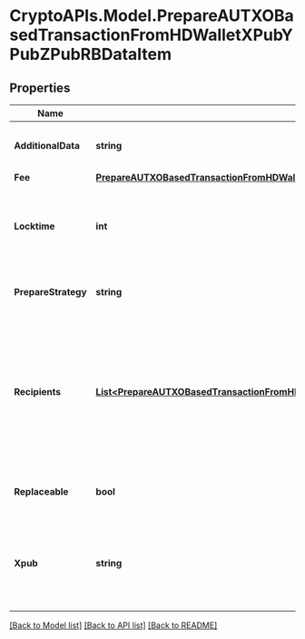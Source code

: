 # CryptoAPIs.Model.PrepareAUTXOBasedTransactionFromHDWalletXPubYPubZPubRBDataItem

## Properties

Name | Type | Description | Notes
------------ | ------------- | ------------- | -------------
**AdditionalData** | **string** | Representation of the additional data. | [optional] 
**Fee** | [**PrepareAUTXOBasedTransactionFromHDWalletXPubYPubZPubRBDataItemFee**](PrepareAUTXOBasedTransactionFromHDWalletXPubYPubZPubRBDataItemFee.md) |  | 
**Locktime** | **int** | Represents the time at which a particular transaction can be added to the blockchain. | [optional] 
**PrepareStrategy** | **string** | Representation of the transaction&#39;s strategy type | [optional] 
**Recipients** | [**List&lt;PrepareAUTXOBasedTransactionFromHDWalletXPubYPubZPubRBDataItemRecipientsInner&gt;**](PrepareAUTXOBasedTransactionFromHDWalletXPubYPubZPubRBDataItemRecipientsInner.md) | Represents a list of recipient addresses with the respective amounts. In account-based protocols like Ethereum there is only one address in this list. | 
**Replaceable** | **bool** | Representation of whether the transaction is replaceable | [optional] 
**Xpub** | **string** | Defines the account extended publicly known key which is used to derive all child public keys. | 

[[Back to Model list]](../README.md#documentation-for-models) [[Back to API list]](../README.md#documentation-for-api-endpoints) [[Back to README]](../README.md)

